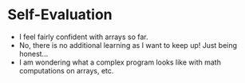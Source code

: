 # Self-Evaluation

- I feel fairly confident with arrays so far.
- No, there is no additional learning as I want to keep up! Just being honest...
- I am wondering what a complex program looks like
with math computations on arrays, etc.

